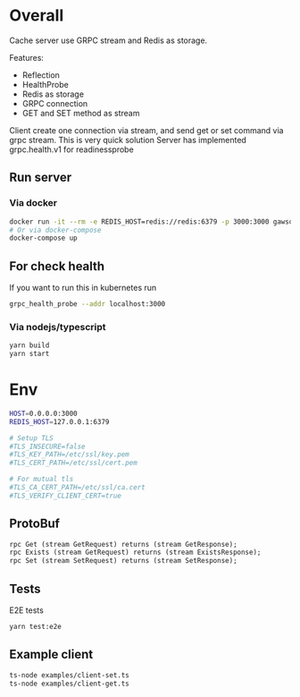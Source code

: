 # Overall
Cache server use GRPC stream and Redis as storage.

Features:
- Reflection
- HealthProbe
- Redis as storage
- GRPC connection
- GET and SET method as stream

Client create one connection via stream, and send get or set command via grpc stream. This is very quick solution
Server has implemented grpc.health.v1 for readinessprobe

## Run server
### Via docker
```sh
docker run -it --rm -e REDIS_HOST=redis://redis:6379 -p 3000:3000 gawsoft/cache-grpc-server
# Or via docker-compose 
docker-compose up
```

## For check health
If you want to run this in kubernetes run 
```sh
grpc_health_probe --addr localhost:3000
```

### Via nodejs/typescript
```sh
yarn build
yarn start
```

# Env
```sh
HOST=0.0.0.0:3000
REDIS_HOST=127.0.0.1:6379

# Setup TLS
#TLS_INSECURE=false
#TLS_KEY_PATH=/etc/ssl/key.pem
#TLS_CERT_PATH=/etc/ssl/cert.pem

# For mutual tls
#TLS_CA_CERT_PATH=/etc/ssl/ca.cert
#TLS_VERIFY_CLIENT_CERT=true

```
## ProtoBuf
```protobuf
rpc Get (stream GetRequest) returns (stream GetResponse);
rpc Exists (stream GetRequest) returns (stream ExistsResponse);
rpc Set (stream SetRequest) returns (stream SetResponse);
```

## Tests
E2E tests
```sh
yarn test:e2e
```
## Example client

```sh
ts-node examples/client-set.ts
ts-node examples/client-get.ts
```